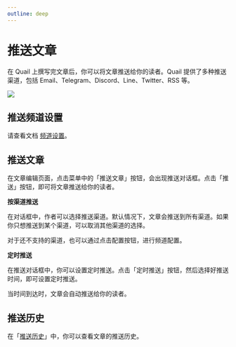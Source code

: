 ```yaml
---
outline: deep
---
```


# 推送文章

在 Quail 上撰写完文章后，你可以将文章推送给你的读者。Quail 提供了多种推送渠道，包括 Email、Telegram、Discord、Line、Twitter、RSS 等。

![](https://static.quail.ink/media/1gku5k35.webp)

## 推送频道设置

请查看文档 [频道设置](./channel-settings)。

## 推送文章

在文章编辑页面，点击菜单中的「推送文章」按钮，会出现推送对话框。点击「推送」按钮，即可将文章推送给你的读者。

**按渠道推送**

在对话框中，作者可以选择推送渠道。默认情况下，文章会推送到所有渠道。如果你只想推送到某个渠道，可以取消其他渠道的选择。

对于还不支持的渠道，也可以通过点击配置按钮，进行频道配置。

**定时推送**

在推送对话框中，你可以设置定时推送。点击「定时推送」按钮，然后选择好推送时间，即可设置定时推送。

当时间到达时，文章会自动推送给你的读者。

## 推送历史

在「[推送历史](https://quail.ink/dashboard/delivery)」中，你可以查看文章的推送历史。